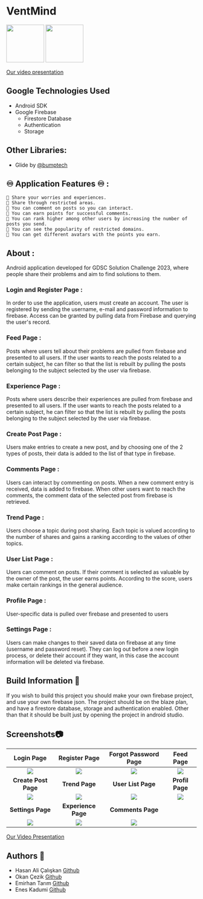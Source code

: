 # VentMind

  <img src="https://upload.wikimedia.org/wikipedia/commons/thumb/6/64/Android_logo_2019_%28stacked%29.svg/2346px-Android_logo_2019_%28stacked%29.svg.png" width="100"/> <img src="https://firebase.google.com/static/images/brand-guidelines/logo-vertical.png" width="100">
  
  [Our video presentation](https://www.youtube.com/watch?v=G9ZGoM4_3js)
  
  ## Google Technologies Used
- Android SDK
- Google Firebase
    - Firestore Database
    - Authentication
    - Storage

## Other Libraries:
- Glide by [@bumptech](https://github.com/bumptech/glide)

## ♾ Application Features ♾ :
    💖 Share your worries and experiences.
    💖 Share through restricted areas.
    💖 You can comment on posts so you can interact.
    💖 You can earn points for successful comments.
    💖 You can rank higher among other users by increasing the number of posts you send.
    💖 You can see the popularity of restricted domains.
    💖 You can get different avatars with the points you earn.
## About :

Android application developed for GDSC Solution Challenge 2023, where people share their problems and aim to find solutions to them.

### Login and Register Page :

In order to use the application, users must create an account. The user is registered by sending the username, e-mail and password information to firebase. Access can be granted by pulling data from Firebase and querying the user's record.

### Feed Page :

Posts where users tell about their problems are pulled from firebase and presented to all users. If the user wants to reach the posts related to a certain subject, he can filter so that the list is rebuilt by pulling the posts belonging to the subject selected by the user via firebase.

### Experience Page :

Posts where users describe their experiences are pulled from firebase and presented to all users. If the user wants to reach the posts related to a certain subject, he can filter so that the list is rebuilt by pulling the posts belonging to the subject selected by the user via firebase.

### Create Post Page :

Users make entries to create a new post, and by choosing one of the 2 types of posts, their data is added to the list of that type in firebase.

### Comments Page :

Users can interact by commenting on posts. When a new comment entry is received, data is added to firebase. When other users want to reach the comments, the comment data of the selected post from firebase is retrieved.

### Trend Page :

Users choose a topic during post sharing. Each topic is valued according to the number of shares and gains a ranking according to the values of other topics.

### User List Page :

Users can comment on posts. If their comment is selected as valuable by the owner of the post, the user earns points. According to the score, users make certain rankings in the general audience.

### Profile Page :

User-specific data is pulled over firebase and presented to users

### Settings Page :

Users can make changes to their saved data on firebase at any time (username and password reset). They can log out before a new login process, or delete their account if they want, in this case the account information will be deleted via firebase.

## Build Information 🧰 
If you wish to build this project you should make your own firebase project, and use your own firebase json. The project should be on the blaze plan, and have a firestore database, storage and authentication enabled. Other than that it should be built just by opening the project in android studio.

## Screenshots📷
|       **Login Page**               |              **Register Page**     |        **Forgot Password Page**    |            **Feed Page**           |
|:----------------------------------:|:----------------------------------:|:----------------------------------:|:----------------------------------:|
|![](https://github.com/mudurbeyz/mudurbeyz.github.io/blob/main/Document/screenlogin.PNG)|![](https://github.com/mudurbeyz/mudurbeyz.github.io/blob/main/Document/screenregister.PNG)|![](https://github.com/mudurbeyz/mudurbeyz.github.io/blob/main/Document/screenforgotpassword.PNG)|![](https://github.com/mudurbeyz/mudurbeyz.github.io/blob/main/Document/screenfeed.PNG)|
|         **Create Post Page**      |         **Trend Page**       |           **User List Page**     |           **Profil Page**           |
|![](https://github.com/mudurbeyz/mudurbeyz.github.io/blob/main/Document/screencreatefeed.PNG)|![](https://github.com/mudurbeyz/mudurbeyz.github.io/blob/main/Document/screentrend.PNG)|![](https://github.com/mudurbeyz/mudurbeyz.github.io/blob/main/Document/screenuserlist.PNG)|![](https://github.com/mudurbeyz/mudurbeyz.github.io/blob/main/Document/screenprofil.PNG)|
|         **Settings Page**      |         **Experience Page**       |           **Comments Page**     |
|![](https://github.com/mudurbeyz/mudurbeyz.github.io/blob/main/Document/screensettings.PNG)|![](https://github.com/mudurbeyz/mudurbeyz.github.io/blob/main/Document/screenexperience.PNG)|![](https://github.com/mudurbeyz/mudurbeyz.github.io/blob/main/Document/screencomments.PNG)|

[Our Video Presentation](https://www.youtube.com/watch?v=LK_cRpyMtHs)

## Authors 📃

- Hasan Ali Çalışkan [Github](https://github.com/hasanalic)
- Okan Çezik [Github](https://github.com/okancezik)
- Emirhan Tarım [Github](https://github.com/mudurbeyz)
- Enes Kadumi [Github](https://github.com/eneskadumi)
